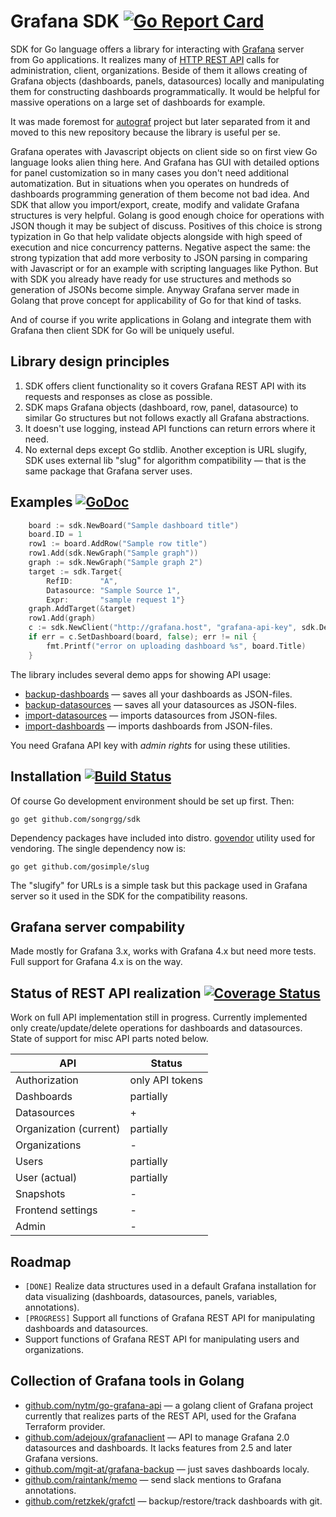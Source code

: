 <!--*- mode:markdown;mode:orgtbl -*-->

# Grafana SDK [![Go Report Card](https://goreportcard.com/badge/github.com/songrgg/sdk)](https://goreportcard.com/report/github.com/songrgg/sdk)

SDK for Go language offers a library for interacting with
[Grafana](http://grafana.org) server from Go applications.  It
realizes many of
[HTTP REST API](http://docs.grafana.org/reference/http_api) calls for
administration, client, organizations. Beside of them it allows
creating of Grafana objects (dashboards, panels, datasources) locally
and manipulating them for constructing dashboards programmatically.
It would be helpful for massive operations on a large set of
dashboards for example.

It was made foremost for
[autograf](https://github.com/songrgg/autograf) project but
later separated from it and moved to this new repository because the
library is useful per se.

Grafana operates with Javascript objects on client side so on first
view Go language looks alien thing here.  And Grafana has GUI with
detailed options for panel customization so in many cases you don't
need additional automatization.  But in situations when you operates
on hundreds of dashboards programming generation of them become not
bad idea.  And SDK that allow you import/export, create, modify and
validate Grafana structures is very helpful.  Golang is good enough
choice for operations with JSON though it may be subject of discuss.
Positives of this choice is strong typization in Go that help validate
objects alongside with high speed of execution and nice concurrency
patterns.  Negative aspect the same: the strong typization that add
more verbosity to JSON parsing in comparing with Javascript or for an
example with scripting languages like Python.  But with SDK you
already have ready for use structures and methods so generation of
JSONs become simple.  Anyway Grafana server made in Golang that prove
concept for applicability of Go for that kind of tasks.

And of course if you write applications in Golang and integrate them
with Grafana then client SDK for Go will be uniquely useful.

## Library design principles

1. SDK offers client functionality so it covers Grafana REST API with
   its requests and responses as close as possible.
1. SDK maps Grafana objects (dashboard, row, panel, datasource) to
   similar Go structures but not follows exactly all Grafana
   abstractions.
1. It doesn't use logging, instead API functions can return errors
   where it need.
1. No external deps except Go stdlib. Another exception is URL
   slugify, SDK uses external lib "slug" for algorithm compatibility —
   that is the same package that Grafana server uses.

## Examples [![GoDoc](https://godoc.org/github.com/songrgg/sdk?status.svg)](https://godoc.org/github.com/songrgg/sdk)

```go
	board := sdk.NewBoard("Sample dashboard title")
	board.ID = 1
	row1 := board.AddRow("Sample row title")
	row1.Add(sdk.NewGraph("Sample graph"))
	graph := sdk.NewGraph("Sample graph 2")
	target := sdk.Target{
		RefID:      "A",
		Datasource: "Sample Source 1",
		Expr:       "sample request 1"}
	graph.AddTarget(&target)
	row1.Add(graph)
	c := sdk.NewClient("http://grafana.host", "grafana-api-key", sdk.DefaultHTTPClient)	
	if err = c.SetDashboard(board, false); err != nil {
		fmt.Printf("error on uploading dashboard %s", board.Title)
	}
```	

The library includes several demo apps for showing API usage:

* [backup-dashboards](cmd/backup-dashboards) — saves all your dashboards as JSON-files.
* [backup-datasources](cmd/backup-datasources) — saves all your datasources as JSON-files.
* [import-datasources](cmd/import-datasources) — imports datasources from JSON-files.
* [import-dashboards](cmd/import-dashboards) — imports dashboards from JSON-files.

You need Grafana API key with _admin rights_ for using these utilities.

## Installation [![Build Status](https://travis-ci.org/songrgg/sdk.svg?branch=master)](https://travis-ci.org/songrgg/sdk)

Of course Go development environment should be set up first. Then:

    go get github.com/songrgg/sdk

Dependency packages have included into
distro. [govendor](https://github.com/kardianos/govendor) utility used
for vendoring.  The single dependency now is:

    go get github.com/gosimple/slug

The "slugify" for URLs is a simple task but this package used in
Grafana server so it used in the SDK for the compatibility reasons.

## Grafana server compability

Made mostly for Grafana 3.x, works with Grafana 4.x but need more
tests. Full support for Grafana 4.x is on the way.

## Status of REST API realization [![Coverage Status](https://coveralls.io/repos/github/songrgg/sdk/badge.svg?branch=master)](https://coveralls.io/github/songrgg/sdk?branch=master)

Work on full API implementation still in progress. Currently
implemented only create/update/delete operations for dashboards and
datasources. State of support for misc API parts noted below.

<!--- 
#+ORGTBL: SEND status orgtbl-to-gfm
| API                    | Status          |
|------------------------+-----------------|
| Authorization          | only API tokens |
| Dashboards             | partially       |
| Datasources            | +               |
| Organization (current) | partially       |
| Organizations          | -               |
| Users                  | partially       |
| User (actual)          | partially       |
| Snapshots              | -               |
| Frontend settings      | -               |
| Admin                  | -               |
-->

<!--- BEGIN RECEIVE ORGTBL status -->
| API | Status |
|---|---|
| Authorization | only API tokens |
| Dashboards | partially |
| Datasources | + |
| Organization (current) | partially |
| Organizations | - |
| Users | partially |
| User (actual) | partially |
| Snapshots | - |
| Frontend settings | - |
| Admin | - |
<!--- END RECEIVE ORGTBL status -->

## Roadmap

* `[DONE]` Realize data structures used in a default Grafana installation for data visualizing (dashboards, datasources, panels, variables, annotations).
* `[PROGRESS]` Support all functions of Grafana REST API for manipulating dashboards and datasources.
* Support functions of Grafana REST API for manipulating users and organizations.

## Collection of Grafana tools in Golang

* [github.com/nytm/go-grafana-api](https://github.com/nytm/go-grafana-api) — a golang client of Grafana project currently that realizes parts of the REST API, used for the Grafana Terraform provider.
* [github.com/adejoux/grafanaclient](https://github.com/adejoux/grafanaclient) — API to manage Grafana 2.0 datasources and dashboards. It lacks features from 2.5 and later Grafana versions.
* [github.com/mgit-at/grafana-backup](https://github.com/mgit-at/grafana-backup) — just saves dashboards localy.
* [github.com/raintank/memo](https://github.com/raintank/memo) — send slack mentions to Grafana annotations.
* [github.com/retzkek/grafctl](https://github.com/retzkek/grafctl) — backup/restore/track dashboards with git.
